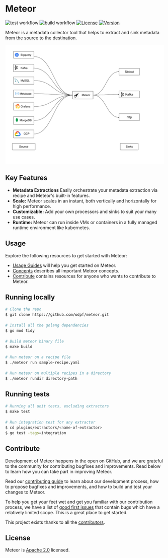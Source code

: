 # Meteor

![test workflow](https://github.com/odpf/meteor/actions/workflows/test.yml/badge.svg)
![build workflow](https://github.com/odpf/meteor/actions/workflows/build.yml/badge.svg)
[![License](https://img.shields.io/badge/License-Apache%202.0-blue.svg?logo=apache)](LICENSE)
[![Version](https://img.shields.io/github/v/release/odpf/meteor?logo=semantic-release)](Version)

Meteor is a metadata collector tool that helps to extract and sink metadata from the source to the destination.

<p align="center"><img src="./docs/assets/overview.svg" /></p>

## Key Features

* **Metadata Extractions** Easily orchestrate your metadata extraction via recipe and Meteor's built-in features.
* **Scale:** Meteor scales in an instant, both vertically and horizontally for high performance.
* **Customizable:** Add your own processors and sinks to suit your many use cases.
* **Runtime:** Meteor can run inside VMs or containers in a fully managed runtime environment like kubernetes.

## Usage

Explore the following resources to get started with Meteor:

* [Usage Guides](docs/guides/usage.md) will help you get started on Meteor.
* [Concepts](docs/concepts) describes all important Meteor concepts.
* [Contribute](docs/contribute/contributing.md) contains resources for anyone who wants to contribute to Meteor.

## Running locally

```sh
# Clone the repo
$ git clone https://github.com/odpf/meteor.git

# Install all the golang dependencies
$ go mod tidy

# Build meteor binary file
$ make build

# Run meteor on a recipe file
$ ./meteor run sample-recipe.yaml

# Run meteor on multiple recipes in a directory
$ ./meteor rundir directory-path
```

## Running tests

```sh
# Running all unit tests, excluding extractors
$ make test

# Run integration test for any extractor
$ cd plugins/extractors/<name-of-extractor>
$ go test -tags=integration
```

## Contribute

Development of Meteor happens in the open on GitHub, and we are grateful to the community for contributing bugfixes and improvements. Read below to learn how you can take part in improving Meteor.

Read our [contributing guide](docs/contribute/contributing.md) to learn about our development process, how to propose bugfixes and improvements, and how to build and test your changes to Meteor.

To help you get your feet wet and get you familiar with our contribution process, we have a list of [good first issues](https://github.com/odpf/meteor/labels/good%20first%20issue) that contain bugs which have a relatively limited scope. This is a great place to get started.

This project exists thanks to all the [contributors](https://github.com/odpf/meteor/graphs/contributors).

## License

Meteor is [Apache 2.0](LICENSE) licensed.
